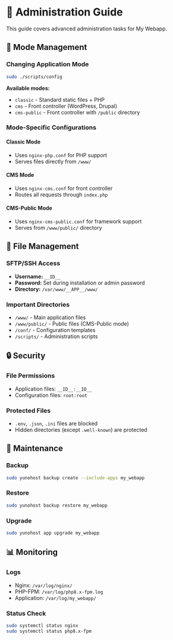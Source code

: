 # 🔧 Administration Guide

This guide covers advanced administration tasks for My Webapp.

## 🎯 **Mode Management**

### **Changing Application Mode**
```bash
sudo ./scripts/config
```

**Available modes:**
- `classic` - Standard static files + PHP
- `cms` - Front controller (WordPress, Drupal)
- `cms-public` - Front controller with `/public` directory

### **Mode-Specific Configurations**

#### **Classic Mode**
- Uses `nginx-php.conf` for PHP support
- Serves files directly from `/www/`

#### **CMS Mode**
- Uses `nginx-cms.conf` for front controller
- Routes all requests through `index.php`

#### **CMS-Public Mode**
- Uses `nginx-cms-public.conf` for framework support
- Serves from `/www/public/` directory

## 📁 **File Management**

### **SFTP/SSH Access**
- **Username:** `__ID__`
- **Password:** Set during installation or admin password
- **Directory:** `/var/www/__APP__/www/`

### **Important Directories**
- `/www/` - Main application files
- `/www/public/` - Public files (CMS-Public mode)
- `/conf/` - Configuration templates
- `/scripts/` - Administration scripts

## 🔒 **Security**

### **File Permissions**
- Application files: `__ID__:__ID__`
- Configuration files: `root:root`

### **Protected Files**
- `.env`, `.json`, `.ini` files are blocked
- Hidden directories (except `.well-known`) are protected

## 🚀 **Maintenance**

### **Backup**
```bash
sudo yunohost backup create --include-apps my_webapp
```

### **Restore**
```bash
sudo yunohost backup restore my_webapp
```

### **Upgrade**
```bash
sudo yunohost app upgrade my_webapp
```

## 📊 **Monitoring**

### **Logs**
- Nginx: `/var/log/nginx/`
- PHP-FPM: `/var/log/php8.x-fpm.log`
- Application: `/var/log/my_webapp/`

### **Status Check**
```bash
sudo systemctl status nginx
sudo systemctl status php8.x-fpm
```
